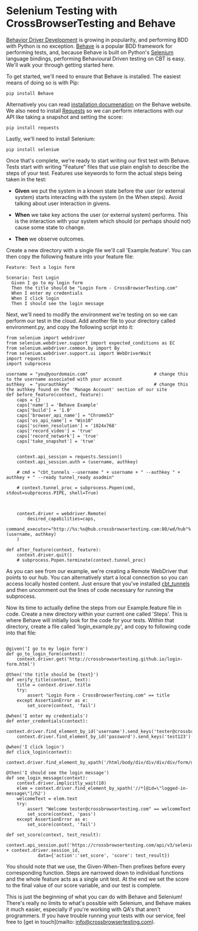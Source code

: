 # Selenium Testing with CrossBrowserTesting and Behave

[Behavior Driver Development](https://en.wikipedia.org/wiki/Behavior-driven_development) is growing in popularity, and performing BDD with Python is no exception. [Behave](http://pythonhosted.org/behave/) is a popular BDD framework for performing tests, and, because Behave is built on Python's [Selenium](http://docs.seleniumhq.org) language bindings, performing Behavioural Driven testing on CBT is easy. We'll walk your through getting started here.

To get started, we'll need to ensure that Behave is installed. The easiest means of doing so is with Pip:

```
pip install Behave
```

Alternatively you can read [installation documenation](http://pythonhosted.org/behave/install.html) on the Behave website. We also need to install [Requests](http://docs.python-requests.org/en/master/) so we can perform interactions with our API like taking a snapshot and setting the score:

```
pip install requests
```

Lastly, we'll need to install Selenium:

```
pip install selenium
```

Once that's complete, we're ready to start writing our first test with Behave. Tests start with writing "Feature" files that use plain english to describe the steps of your test. Features use keywords to form the actual steps being taken in the test:

* **Given** we put the system in a known state before the user (or external system) starts interacting with the system (in the When steps). Avoid talking about user interaction in givens.

* **When** we take key actions the user (or external system) performs. This is the interaction with your system which should (or perhaps should not) cause some state to change.

* **Then** we observe outcomes.

Create a new directory with a single file we'll call 'Example.feature'. You can then copy the following feature into your feature file:

```
Feature: Test a login form

Scenario: Test Login
  Given I go to my login form
  Then the title should be "Login Form - CrossBrowserTesting.com"
  When I enter my credentials
  When I click login
  Then I should see the login message
```

Next, we'll need to modify the environment we're testing on so we can perform our test in the cloud. Add another file to your directory called environment.py, and copy the following script into it:

```
from selenium import webdriver
from selenium.webdriver.support import expected_conditions as EC
from selenium.webdriver.common.by import By
from selenium.webdriver.support.ui import WebDriverWait
import requests
import subprocess

username = "you@yourdomain.com"							# change this to the username associated with your account
authkey  = "yourauthkey"								# change this the authkey found on the 'Manage Account' section of our site
def before_feature(context, feature):
    caps = {}
    caps['name'] = 'Behave Example'
    caps['build'] = '1.0'
    caps['browser_api_name'] = "Chrome53"
    caps['os_api_name'] = "Win10"
    caps['screen_resolution'] = '1024x768'
    caps['record_video'] = 'true'
    caps['record_network'] = 'true'
    caps['take_snapshot'] = 'true'


    context.api_session = requests.Session()
    context.api_session.auth = (username, authkey)

    # cmd = "cbt_tunnels --username " + username + " --authkey " + authkey + " --ready tunnel_ready asadmin" 
    
    # context.tunnel_proc = subprocess.Popen(cmd, stdout=subprocess.PIPE, shell=True)



    context.driver = webdriver.Remote(
        desired_capabilities=caps,
        command_executor="http://%s:%s@hub.crossbrowsertesting.com:80/wd/hub"%(username, authkey)
    )
    
def after_feature(context, feature):
    context.driver.quit() 
    # subprocess.Popen.terminate(context.tunnel_proc)
```

As you can see from our example, we're creating a Remote WebDriver that points to our hub. You can alternatively start a local connection so you can access locally hosted content. Just ensure that you've installed [cbt_tunnels](https://github.com/crossbrowsertesting/cbt-tunnel-nodejs) and then uncomment out the lines of code necessary for running the subprocess.

Now its time to actually define the steps from our Example.feature file in code. Create a new directory within your current one called 'Steps'. This is where Behave will initially look for the code for your tests. Within that directory, create a file called 'login_example.py', and copy to following code into that file:


```

@given('I go to my login form')
def go_to_login_form(context):
	context.driver.get('http://crossbrowsertesting.github.io/login-form.html')

@then('the title should be {text}')
def verify_title(context, text):
	title = context.driver.title
	try:
		assert "Login Form - CrossBrowserTesting.com" == title
	except AssertionError as e:
		set_score(context, 'fail')

@when('I enter my credentials')
def enter_credentials(context):
	context.driver.find_element_by_id('username').send_keys('tester@crossbrowsertesting.com')
	context.driver.find_element_by_id('password').send_keys('test123')

@when('I click login')
def click_login(context):
	context.driver.find_element_by_xpath('/html/body/div/div/div/div/form/div[3]/button').click()

@then('I should see the login message')
def see_login_message(context):
	context.driver.implicitly_wait(10)
	elem = context.driver.find_element_by_xpath('//*[@id=\"logged-in-message\"]/h2')
	welcomeText = elem.text
	try:
		assert "Welcome tester@crossbrowsertesting.com" == welcomeText
		set_score(context, 'pass')
	except AssertionError as e:
		set_score(context, 'fail')

def set_score(context, test_result):
	context.api_session.put('https://crossbrowsertesting.com/api/v3/selenium/' + context.driver.session_id,
        	data={'action':'set_score', 'score': test_result})

```

You should note that we use, the Given-When-Then prefixes before every corresponding function. Steps are narrowed down to individual functions and the whole feature acts as a single unit test. At the end we set the score to the final value of our score variable, and our test is complete. 

This is just the beginning of what you can do with Behave and Selenium! There's really no limits to what's possible with Selenium, and Behave makes it much easier, especially if you're working with QA's that aren't programmers. If you have trouble running your tests with our service, feel free to [get in touch](mailto: info@crossbrowsertesting.com).